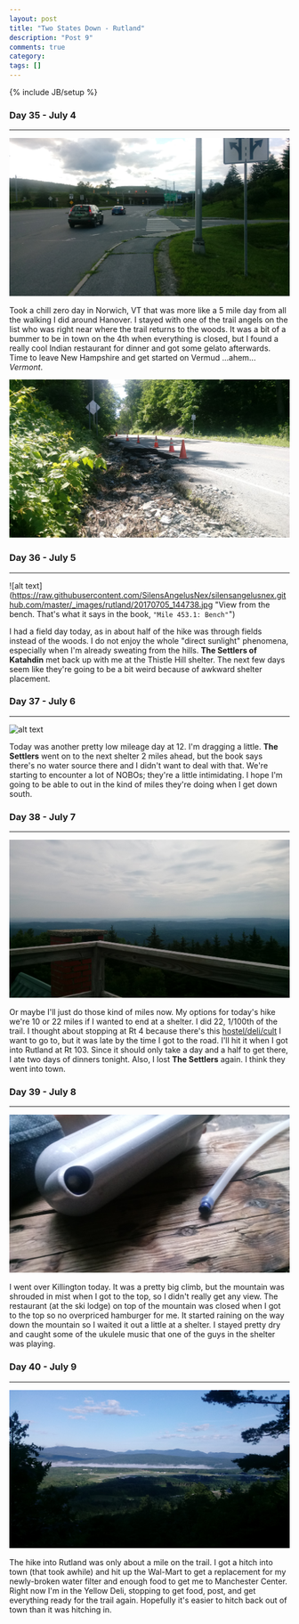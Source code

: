 ```yaml
---
layout: post
title: "Two States Down - Rutland"
description: "Post 9"
comments: true
category:
tags: []
---
```

{% include JB/setup %}

### Day 35 - July 4
---

![alt text](https://raw.githubusercontent.com/SilensAngelusNex/silensangelusnex.github.com/master/_images/rutland/20170703_180854.jpg "The trees in Vermont look different somehow...")

Took a chill zero day in Norwich, VT that was more like a 5 mile day from all the walking I did around Hanover. I stayed with one of the trail angels on the list who was right near where the trail returns to the woods. It was a bit of a bummer to be in town on the 4th when everything is closed, but I found a really cool Indian restaurant for dinner and got some gelato afterwards. Time to leave New Hampshire and get started on Vermud ...ahem... *Vermont*.

![alt text](https://raw.githubusercontent.com/SilensAngelusNex/silensangelusnex.github.com/master/_images/rutland/20170705_140824.jpg "I wasn't kidding about the rain being really bad.")

### Day 36 - July 5
---

![alt text](https://raw.githubusercontent.com/SilensAngelusNex/silensangelusnex.github.com/master/_images/rutland/20170705_144738.jpg "View from the bench. That's what it says in the book, ``"Mile 453.1: Bench"``")

I had a field day today, as in about half of the hike was through fields instead of the woods. I do not enjoy the whole "direct sunlight" phenomena, especially when I'm already sweating from the hills. **The Settlers of Katahdin** met back up with me at the Thistle Hill shelter. The next few days seem like they're going to be a bit weird because of awkward shelter placement.

### Day 37 - July 6
---

![alt text](https://raw.githubusercontent.com/SilensAngelusNex/silensangelusnex.github.com/master/_images/rutland/20170706_105956.jpg "The beautiful fields of Vermud")

Today was another pretty low mileage day at 12. I'm dragging a little. **The Settlers** went on to the next shelter 2 miles ahead, but the book says there's no water source there and I didn't want to deal with that. We're starting to encounter a lot of NOBOs; they're a little intimidating. I hope I'm going to be able to out in the kind of miles they're doing when I get down south.

### Day 38 - July 7
---

![alt text](https://raw.githubusercontent.com/SilensAngelusNex/silensangelusnex.github.com/master/_images/rutland/20170707_090431.jpg "View from the roof of The Lookout")

Or maybe I'll just do those kind of miles now. My options for today's hike we're 10 or 22 miles if I wanted to end at a shelter. I did 22, 1/100th of the trail. I thought about stopping at Rt 4 because there's this [hostel/deli/cult](yellowdeli.com) I want to go to, but it was late by the time I got to the road. I'll hit it when I got into Rutland at Rt 103. Since it should only take a day and a half to get there, I ate two days of dinners tonight. Also, I lost **The Settlers** again. I think they went into town.

### Day 39 - July 8
---

![alt text](https://raw.githubusercontent.com/SilensAngelusNex/silensangelusnex.github.com/master/_images/rutland/20170708_164057.jpg "My filter has had enough.")

I went over Killington today. It was a pretty big climb, but the mountain was shrouded in mist when I got to the top, so I didn't really get any view. The restaurant (at the ski lodge) on top of the mountain was closed when I got to the top so no overpriced hamburger for me. It started raining on the way down the mountain so I waited it out a little at a shelter. I stayed pretty dry and caught some of the ukulele music that one of the guys in the shelter was playing.

### Day 40 - July 9
---

![alt text](https://raw.githubusercontent.com/SilensAngelusNex/silensangelusnex.github.com/master/_images/rutland/20170709_070629.jpg "View towards Rutland")

The hike into Rutland was only about a mile on the trail. I got a hitch into town (that took awhile) and hit up the Wal-Mart to get a replacement for my newly-broken water filter and enough food to get me to Manchester Center. Right now I'm in the Yellow Deli, stopping to get food, post, and get everything ready for the trail again. Hopefully it's easier to hitch back out of town than it was hitching in.
